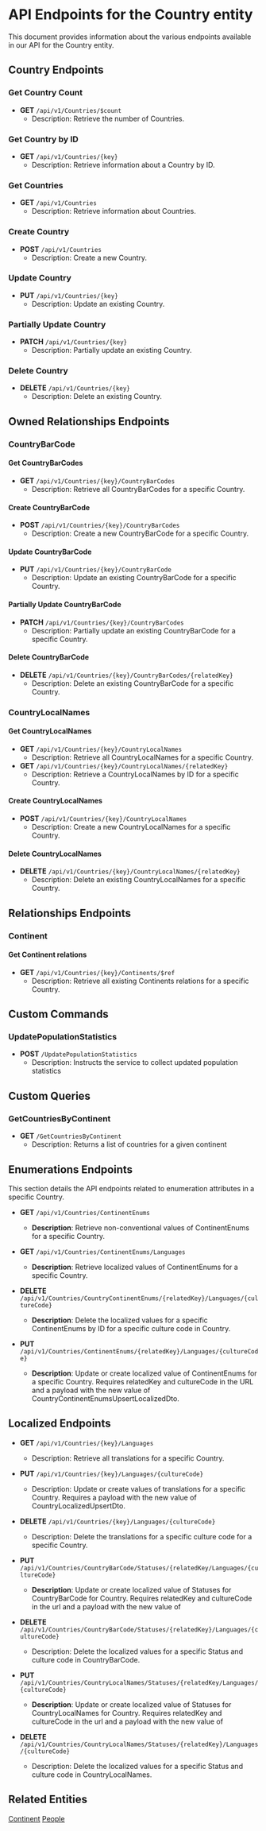 # API Endpoints for the Country entity

This document provides information about the various endpoints available in our API for the Country entity.

## Country Endpoints

### Get Country Count
- **GET** `/api/v1/Countries/$count`
  - Description: Retrieve the number of Countries.

### Get Country by ID
- **GET** `/api/v1/Countries/{key}`
  - Description: Retrieve information about a Country by ID.
  
### Get Countries
- **GET** `/api/v1/Countries`
  - Description: Retrieve information about Countries.

### Create Country
- **POST** `/api/v1/Countries`
  - Description: Create a new Country.

### Update Country
- **PUT** `/api/v1/Countries/{key}`
  - Description: Update an existing Country.

### Partially Update Country
- **PATCH** `/api/v1/Countries/{key}`
  - Description: Partially update an existing Country.
 
### Delete Country
- **DELETE** `/api/v1/Countries/{key}`
  - Description: Delete an existing Country.

## Owned Relationships Endpoints

### CountryBarCode

#### Get CountryBarCodes
- **GET** `/api/v1/Countries/{key}/CountryBarCodes`
  - Description: Retrieve all CountryBarCodes for a specific Country.

#### Create CountryBarCode
- **POST** `/api/v1/Countries/{key}/CountryBarCodes`
  - Description: Create a new CountryBarCode for a specific Country.

#### Update CountryBarCode
- **PUT** `/api/v1/Countries/{key}/CountryBarCode`
  - Description: Update an existing CountryBarCode for a specific Country.

  
#### Partially Update CountryBarCode
- **PATCH** `/api/v1/Countries/{key}/CountryBarCodes`
  - Description: Partially update an existing CountryBarCode for a specific Country.

#### Delete CountryBarCode
- **DELETE** `/api/v1/Countries/{key}/CountryBarCodes/{relatedKey}`
  - Description: Delete an existing CountryBarCode for a specific Country.

### CountryLocalNames

#### Get CountryLocalNames
- **GET** `/api/v1/Countries/{key}/CountryLocalNames`
  - Description: Retrieve all CountryLocalNames for a specific Country.
- **GET** `/api/v1/Countries/{key}/CountryLocalNames/{relatedKey}`
  - Description: Retrieve a CountryLocalNames by ID for a specific Country.

#### Create CountryLocalNames
- **POST** `/api/v1/Countries/{key}/CountryLocalNames`
  - Description: Create a new CountryLocalNames for a specific Country.

#### Delete CountryLocalNames
- **DELETE** `/api/v1/Countries/{key}/CountryLocalNames/{relatedKey}`
  - Description: Delete an existing CountryLocalNames for a specific Country.

## Relationships Endpoints

### Continent

#### Get Continent relations
- **GET** `/api/v1/Countries/{key}/Continents/$ref`
  - Description: Retrieve all existing Continents relations for a specific Country.


## Custom Commands

### UpdatePopulationStatistics
- **POST** `/UpdatePopulationStatistics`
  - Description: Instructs the service to collect updated population statistics

## Custom Queries

### GetCountriesByContinent
- **GET** `/GetCountriesByContinent`
  - Description: Returns a list of countries for a given continent

## Enumerations Endpoints

This section details the API endpoints related to enumeration attributes in a specific Country.
- **GET** `/api/v1/Countries/ContinentEnums`
  - **Description**: Retrieve non-conventional values of ContinentEnums for a specific Country.
  
- **GET** `/api/v1/Countries/ContinentEnums/Languages`
  - **Description**: Retrieve localized values of ContinentEnums for a specific Country.

- **DELETE** `/api/v1/Countries/CountryContinentEnums/{relatedKey}/Languages/{cultureCode}`
  - **Description**: Delete the localized values for a specific ContinentEnums by ID for a specific culture code in Country.

- **PUT** `/api/v1/Countries/ContinentEnums/{relatedKey}/Languages/{cultureCode}`
  - **Description**: Update or create localized value of ContinentEnums for a specific Country. Requires relatedKey and cultureCode in the URL and a payload with the new value of CountryContinentEnumsUpsertLocalizedDto.
## Localized Endpoints
- **GET** `/api/v1/Countries/{key}/Languages`
  - Description: Retrieve all translations for a specific Country.

- **PUT** `/api/v1/Countries/{key}/Languages/{cultureCode}`
    - Description: Update or create values of translations for a specific Country. Requires a payload with the new value of CountryLocalizedUpsertDto.

- **DELETE** `/api/v1/Countries/{key}/Languages/{cultureCode}`
    - Description: Delete the translations for a specific culture code for a specific Country.

- **PUT** `/api/v1/Countries/CountryBarCode/Statuses/{relatedKey/Languages/{cultureCode}`
  - **Description**: Update or create localized value of Statuses for CountryBarCode for Country. Requires relatedKey and cultureCode in the url and a payload with the new value of 

- **DELETE** `/api/v1/Countries/CountryBarCode/Statuses/{relatedKey}/Languages/{cultureCode}`
    - Description: Delete the localized values for a specific Status and culture code in CountryBarCode.

- **PUT** `/api/v1/Countries/CountryLocalNames/Statuses/{relatedKey/Languages/{cultureCode}`
  - **Description**: Update or create localized value of Statuses for CountryLocalNames for Country. Requires relatedKey and cultureCode in the url and a payload with the new value of 

- **DELETE** `/api/v1/Countries/CountryLocalNames/Statuses/{relatedKey}/Languages/{cultureCode}`
    - Description: Delete the localized values for a specific Status and culture code in CountryLocalNames.


## Related Entities

[Continent](ContinentEndpoints.md)
[People](PeopleEndpoints.md)